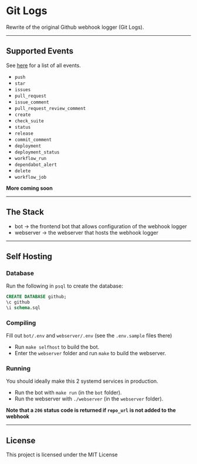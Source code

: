 # Git Logs

Rewrite of the original Github webhook logger (Git Logs).

---

## Supported Events

See [here](https://docs.github.com/en/developers/webhooks-and-events/webhook-events-and-payloads) for a list of all events.

- `push`
- `star`
- `issues`
- `pull_request`
- `issue_comment`
- `pull_request_review_comment`
- `create`
- `check_suite`
- `status`
- `release`
- `commit_comment`
- `deployment`
- `deployment_status`
- `workflow_run`
- `dependabot_alert`
- `delete`
- `workflow_job`

**More coming soon**

---

## The Stack

- bot -> the frontend bot that allows configuration of the webhook logger
- webserver -> the webserver that hosts the webhook logger

---

## Self Hosting

### Database

Run the following in ``psql`` to create the database:

```sql
CREATE DATABASE github;
\c github
\i schema.sql
```

### Compiling

Fill out ``bot/.env`` and ``webserver/.env`` (see the ``.env.sample`` files there)

- Run ``make selfhost`` to build the bot.
- Enter the ``webserver`` folder and run ``make`` to build the webserver.

### Running

You should ideally make this 2 systemd services in production.

- Run the bot with ``make run`` (in the ``bot`` folder).
- Run the webserver with ``./webserver`` (in the ``webserver`` folder).

**Note that a ``206`` status code is returned if ``repo_url`` is not added to the webhook**

---

## License

This project is licensed under the MIT License
